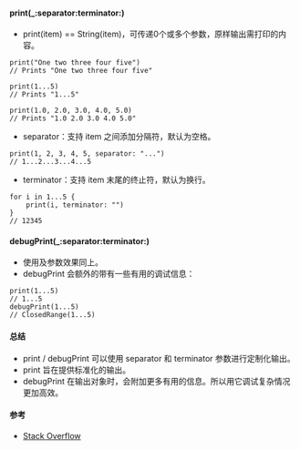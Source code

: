#### print(_:separator:terminator:)
* print(item) == String(item)，可传递0个或多个参数，原样输出需打印的内容。
```
print("One two three four five")
// Prints "One two three four five"

print(1...5)
// Prints "1...5"

print(1.0, 2.0, 3.0, 4.0, 5.0)
// Prints "1.0 2.0 3.0 4.0 5.0"
```
* separator：支持 item 之间添加分隔符，默认为空格。
```
print(1, 2, 3, 4, 5, separator: "...")
// 1...2...3...4...5
```
* terminator：支持 item 末尾的终止符，默认为换行。
```
for i in 1...5 {
    print(i, terminator: "")
}
// 12345
```
#### debugPrint(_:separator:terminator:)
* 使用及参数效果同上。
* debugPrint 会额外的带有一些有用的调试信息：
```
print(1...5)
// 1...5
debugPrint(1...5)
// ClosedRange(1...5)
```

#### 总结
* print / debugPrint 可以使用 separator 和 terminator 参数进行定制化输出。
* print 旨在提供标准化的输出。
* debugPrint 在输出对象时，会附加更多有用的信息。所以用它调试复杂情况更加高效。

#### 参考
* [Stack Overflow](https://stackoverflow.com/questions/41826683/print-vs-debugprint-in-swift)